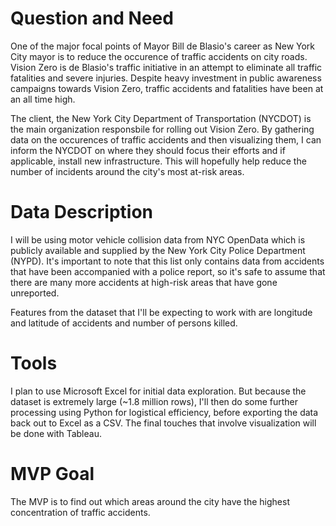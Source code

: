 # Question and Need
One of the major focal points of Mayor Bill de Blasio's career as New York City mayor is to reduce the occurence of traffic accidents on city roads. Vision Zero is de Blasio's traffic initiative in an attempt to eliminate all traffic fatalities and severe injuries. Despite heavy investment in public awareness campaigns towards Vision Zero, traffic accidents and fatalities have been at an all time high.

The client, the New York City Department of Transportation (NYCDOT) is the main organization responsbile for rolling out Vision Zero. By gathering data on the occurences of traffic accidents and then visualizing them, I can inform the NYCDOT on where they should focus their efforts and if applicable, install new infrastructure. This will hopefully help reduce the number of incidents around the city's most at-risk areas.

# Data Description
I will be using motor vehicle collision data from NYC OpenData which is publicly available and supplied by the New York City Police Department (NYPD). It's important to note that this list only contains data from accidents that have been accompanied with a police report, so it's safe to assume that there are many more accidents at high-risk areas that have gone unreported.

Features from the dataset that I'll be expecting to work with are longitude and latitude of accidents and number of persons killed.

# Tools
I plan to use Microsoft Excel for initial data exploration. But because the dataset is extremely large (~1.8 million rows), I'll then do some further processing using Python for logistical efficiency, before exporting the data back out to Excel as a CSV. The final touches that involve visualization will be done with Tableau.

# MVP Goal
The MVP is to find out which areas around the city have the highest concentration of traffic accidents.
